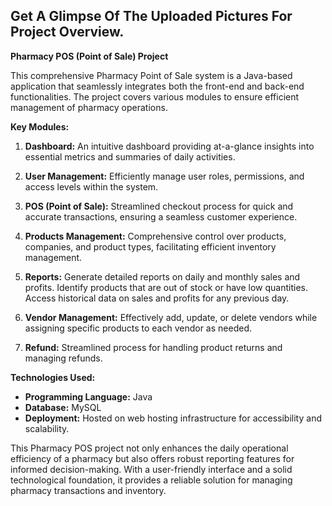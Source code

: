 ## Get A Glimpse Of The Uploaded Pictures For Project Overview.

**Pharmacy POS (Point of Sale) Project**

This comprehensive Pharmacy Point of Sale system is a Java-based application that seamlessly integrates both the front-end and back-end functionalities. The project covers various modules to ensure efficient management of pharmacy operations.

**Key Modules:**
1. **Dashboard:** An intuitive dashboard providing at-a-glance insights into essential metrics and summaries of daily activities.

2. **User Management:** Efficiently manage user roles, permissions, and access levels within the system.

3. **POS (Point of Sale):** Streamlined checkout process for quick and accurate transactions, ensuring a seamless customer experience.

4. **Products Management:** Comprehensive control over products, companies, and product types, facilitating efficient inventory management.

5. **Reports:** Generate detailed reports on daily and monthly sales and profits. Identify products that are out of stock or have low quantities. Access historical data on sales and profits for any previous day.

6. **Vendor Management:** Effectively add, update, or delete vendors while assigning specific products to each vendor as needed.

7. **Refund:** Streamlined process for handling product returns and managing refunds.

**Technologies Used:**
- **Programming Language:** Java
- **Database:** MySQL
- **Deployment:** Hosted on web hosting infrastructure for accessibility and scalability.

This Pharmacy POS project not only enhances the daily operational efficiency of a pharmacy but also offers robust reporting features for informed decision-making. With a user-friendly interface and a solid technological foundation, it provides a reliable solution for managing pharmacy transactions and inventory.
